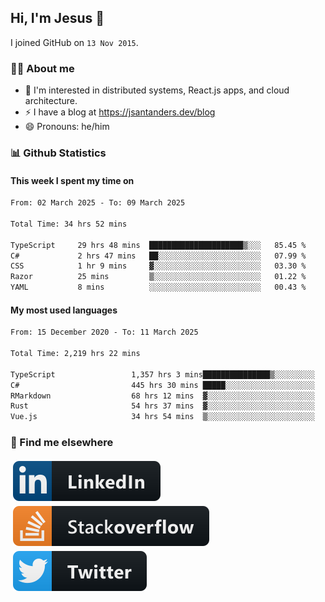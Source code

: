 ## Hi, I'm Jesus 👋

I joined GitHub on `13 Nov 2015`.

<!-- Talking about you -->

### 👨‍💻 About me

- 👦 I'm interested in distributed systems, React.js apps, and cloud architecture.
- ⚡️ I have a blog at <https://jsantanders.dev/blog>
- 😄 Pronouns: he/him

### 📊 Github Statistics

#### This week I spent my time on

<!--START_SECTION:weekly-->

```txt
From: 02 March 2025 - To: 09 March 2025

Total Time: 34 hrs 52 mins

TypeScript     29 hrs 48 mins  █████████████████████▒░░░   85.45 %
C#             2 hrs 47 mins   ██░░░░░░░░░░░░░░░░░░░░░░░   07.99 %
CSS            1 hr 9 mins     ▓░░░░░░░░░░░░░░░░░░░░░░░░   03.30 %
Razor          25 mins         ▒░░░░░░░░░░░░░░░░░░░░░░░░   01.22 %
YAML           8 mins          ░░░░░░░░░░░░░░░░░░░░░░░░░   00.43 %
```

<!--END_SECTION:weekly-->

#### My most used languages

<!--START_SECTION:alltime-->

```txt
From: 15 December 2020 - To: 11 March 2025

Total Time: 2,219 hrs 22 mins

TypeScript                 1,357 hrs 3 mins███████████████▒░░░░░░░░░   61.15 %
C#                         445 hrs 30 mins █████░░░░░░░░░░░░░░░░░░░░   20.07 %
RMarkdown                  68 hrs 12 mins  ▓░░░░░░░░░░░░░░░░░░░░░░░░   03.07 %
Rust                       54 hrs 37 mins  ▓░░░░░░░░░░░░░░░░░░░░░░░░   02.46 %
Vue.js                     34 hrs 54 mins  ▒░░░░░░░░░░░░░░░░░░░░░░░░   01.57 %
```

<!--END_SECTION:alltime-->

### 📢 Find me elsewhere

<p>
  <a target="_blank" href="https://linkedin.com/in/jsantanders">
    <img src="https://github.com/jsantanders/jsantanders/blob/master/img/linkedin.svg" alt="LinkedIn" style="vertical-align:top; margin:4px">
  </a>
  
  <a target="_blank" href="https://stackoverflow.com/users/7318331/jesus-santander">
    <img src="https://github.com/jsantanders/jsantanders/blob/master/img/stackoverflow.svg" alt="StackOverflow" style="vertical-align:top; margin:4px">
  </a>
  
  <a target="_blank" href="http://twitter.com/jsantanders">
    <img src="https://github.com/jsantanders/jsantanders/blob/master/img/twitter.svg" alt="Twitter" style="vertical-align:top; margin:4px">
  </a>
</p>
